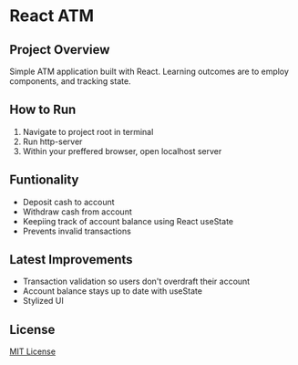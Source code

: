 # React ATM

## Project Overview

Simple ATM application built with React. Learning outcomes are to employ components, and tracking state. 

## How to Run

1. Navigate to project root in terminal
2. Run http-server
3. Within your preffered browser, open localhost server 

## Funtionality 

- Deposit cash to account 
- Withdraw cash from account
- Keepiing track of account balance using React useState
- Prevents invalid transactions

## Latest Improvements 

- Transaction validation so users don't overdraft their account
- Account balance stays up to date with useState
- Stylized UI

## License

[MIT License](LICENSE)
